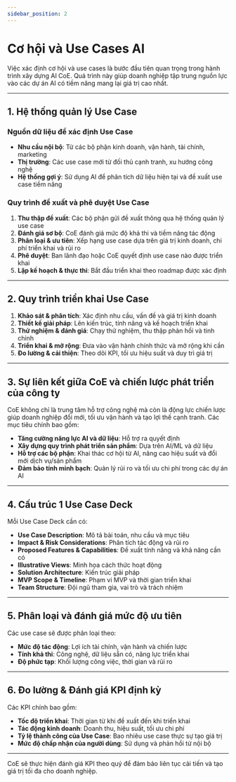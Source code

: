 ```yaml
---
sidebar_position: 2
---
```


# Cơ hội và Use Cases AI

Việc xác định cơ hội và use cases là bước đầu tiên quan trọng trong hành trình xây dựng AI CoE. Quá trình này giúp doanh nghiệp tập trung nguồn lực vào các dự án AI có tiềm năng mang lại giá trị cao nhất.

---

## 1. Hệ thống quản lý Use Case

### Nguồn dữ liệu để xác định Use Case

- **Nhu cầu nội bộ**: Từ các bộ phận kinh doanh, vận hành, tài chính, marketing
- **Thị trường**: Các use case mới từ đối thủ cạnh tranh, xu hướng công nghệ
- **Hệ thống gợi ý**: Sử dụng AI để phân tích dữ liệu hiện tại và đề xuất use case tiềm năng

### Quy trình đề xuất và phê duyệt Use Case

1. **Thu thập đề xuất**: Các bộ phận gửi đề xuất thông qua hệ thống quản lý use case
2. **Đánh giá sơ bộ**: CoE đánh giá mức độ khả thi và tiềm năng tác động
3. **Phân loại & ưu tiên**: Xếp hạng use case dựa trên giá trị kinh doanh, chi phí triển khai và rủi ro
4. **Phê duyệt**: Ban lãnh đạo hoặc CoE quyết định use case nào được triển khai
5. **Lập kế hoạch & thực thi**: Bắt đầu triển khai theo roadmap được xác định

---

## 2. Quy trình triển khai Use Case

1. **Khảo sát & phân tích**: Xác định nhu cầu, vấn đề và giá trị kinh doanh
2. **Thiết kế giải pháp**: Lên kiến trúc, tính năng và kế hoạch triển khai
3. **Thử nghiệm & đánh giá**: Chạy thử nghiệm, thu thập phản hồi và tinh chỉnh
4. **Triển khai & mở rộng**: Đưa vào vận hành chính thức và mở rộng khi cần
5. **Đo lường & cải thiện**: Theo dõi KPI, tối ưu hiệu suất và duy trì giá trị

---

## 3. Sự liên kết giữa CoE và chiến lược phát triển của công ty

CoE không chỉ là trung tâm hỗ trợ công nghệ mà còn là động lực chiến lược giúp doanh nghiệp đổi mới, tối ưu vận hành và tạo lợi thế cạnh tranh. Các mục tiêu chính bao gồm:

- **Tăng cường năng lực AI và dữ liệu**: Hỗ trợ ra quyết định
- **Xây dựng quy trình phát triển sản phẩm**: Dựa trên AI/ML và dữ liệu
- **Hỗ trợ các bộ phận**: Khai thác cơ hội từ AI, nâng cao hiệu suất và đổi mới dịch vụ/sản phẩm
- **Đảm bảo tính minh bạch**: Quản lý rủi ro và tối ưu chi phí trong các dự án AI

---

## 4. Cấu trúc 1 Use Case Deck

Mỗi Use Case Deck cần có:

- **Use Case Description**: Mô tả bài toán, nhu cầu và mục tiêu
- **Impact & Risk Considerations**: Phân tích tác động và rủi ro
- **Proposed Features & Capabilities**: Đề xuất tính năng và khả năng cần có
- **Illustrative Views**: Minh họa cách thức hoạt động
- **Solution Architecture**: Kiến trúc giải pháp
- **MVP Scope & Timeline**: Phạm vi MVP và thời gian triển khai
- **Team Structure**: Đội ngũ tham gia, vai trò và trách nhiệm

---

## 5. Phân loại và đánh giá mức độ ưu tiên

Các use case sẽ được phân loại theo:

- **Mức độ tác động**: Lợi ích tài chính, vận hành và chiến lược
- **Tính khả thi**: Công nghệ, dữ liệu sẵn có, năng lực triển khai
- **Độ phức tạp**: Khối lượng công việc, thời gian và rủi ro

---

## 6. Đo lường & Đánh giá KPI định kỳ

Các KPI chính bao gồm:

- **Tốc độ triển khai**: Thời gian từ khi đề xuất đến khi triển khai
- **Tác động kinh doanh**: Doanh thu, hiệu suất, tối ưu chi phí
- **Tỷ lệ thành công của Use Case**: Bao nhiêu use case thực sự tạo giá trị
- **Mức độ chấp nhận của người dùng**: Sử dụng và phản hồi từ nội bộ

---

CoE sẽ thực hiện đánh giá KPI theo quý để đảm bảo liên tục cải tiến và tạo giá trị tối đa cho doanh nghiệp.